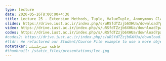 ```yaml
---
type: lecture
date: 2020-05-16T8:00:00+4:30
title: Lecture 25 - Extension Methods, Tuple, ValueTuple, Anonymous Class, LINQ
slides: https://drive.iust.ac.ir/index.php/s/uRSfdTZzjb6XHUa/download?path=%2FSlides&files=S25.pdf
video: https://drive.iust.ac.ir/index.php/s/uRSfdTZzjb6XHUa/download?path=%2FVideos&files=S25.mp4
codes: https://drive.iust.ac.ir/index.php/s/uRSfdTZzjb6XHUa/download?path=%2FCodes&files=S25.zip
#codes2: https://drive.iust.ac.ir/index.php/s/uRSfdTZzjb6XHUa/download?path=%2FCodes&files=lab2.zip
#tldr: We refactored our Student/Course File example to use a more object oriented design and approach. We also introduced static functions and variables.
notetaker: فاطمه میرجلیلی
#thumbnail: /static_files/presentations/lec.jpg
---
```

